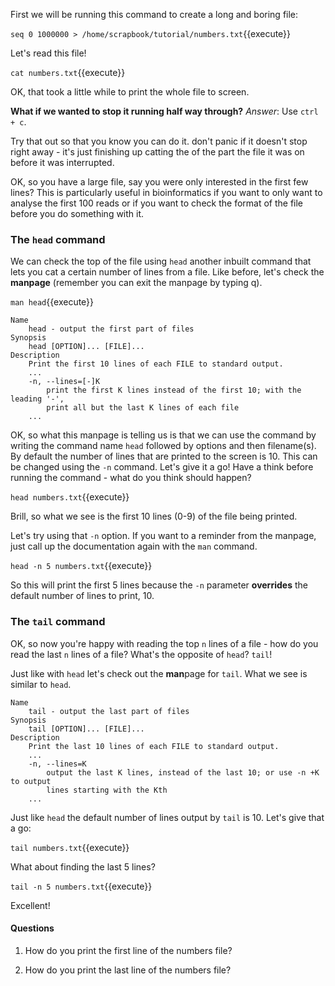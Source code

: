 First we will be running this command to create a long and boring file:

`seq 0 1000000 > /home/scrapbook/tutorial/numbers.txt`{{execute}}

Let's read this file!

`cat numbers.txt`{{execute}}

OK, that took a little while to print the whole file to screen.

**What if we wanted to stop it running half way through?** 
_Answer_: Use `ctrl + c`.

Try that out so that you know you can do it. don't panic if it doesn't stop 
right away - it's just finishing up catting the of the part the file it was on 
before it was interrupted.

OK, so you have a large file, say you were only interested in the first few 
lines?  This is particularly useful in bioinformatics if you want to only want 
to analyse the first 100 reads or if you want to check the format of the file 
before you do something with it.


### The `head` command

We can check the top of the file using `head` another inbuilt command that lets 
you cat a certain number of lines from a file.  Like before, let's check the 
**manpage** (remember you can exit the manpage by typing q).

`man head`{{execute}}

```shell
Name
    head - output the first part of files
Synopsis
    head [OPTION]... [FILE]...
Description
    Print the first 10 lines of each FILE to standard output.
    ...
    -n, --lines=[-]K
        print the first K lines instead of the first 10; with the leading '-', 
        print all but the last K lines of each file
    ...
```

OK, so what this manpage is telling us is that we can use the command by 
writing the command name `head` followed by options and then filename(s). By 
default the number of lines that are printed to the screen is 10.  This can be 
changed using the `-n` command.  Let's give it a go! Have a think before 
running the command - what do you think should happen?

`head numbers.txt`{{execute}}

Brill, so what we see is the first 10 lines (0-9) of the file being printed.  

Let's try using that `-n` option.  If you want to a reminder from the manpage, 
just call up the documentation again with the `man` command.
 
`head -n 5 numbers.txt`{{execute}}

So this will print the first 5 lines because the `-n` parameter **overrides** 
the default number of lines to print, 10.

### The `tail` command

OK, so now you're happy with reading the top `n` lines of a file - how do you 
read the last `n` lines of a file? What's the opposite of `head`? `tail`!

Just like with `head` let's check out the **man**page for `tail`.  What we see 
is similar to `head`.

```shell
Name
    tail - output the last part of files
Synopsis
    tail [OPTION]... [FILE]...
Description
    Print the last 10 lines of each FILE to standard output.
    ...
    -n, --lines=K
        output the last K lines, instead of the last 10; or use -n +K to output 
        lines starting with the Kth
    ...
```
Just like `head` the default number of lines output by `tail` is 10.  Let's 
give that a go:

`tail numbers.txt`{{execute}}

What about finding the last 5 lines?

`tail -n 5 numbers.txt`{{execute}}

Excellent!

#### Questions
1. How do you print the first line of the numbers file?

2. How do you print the last line of the numbers file?